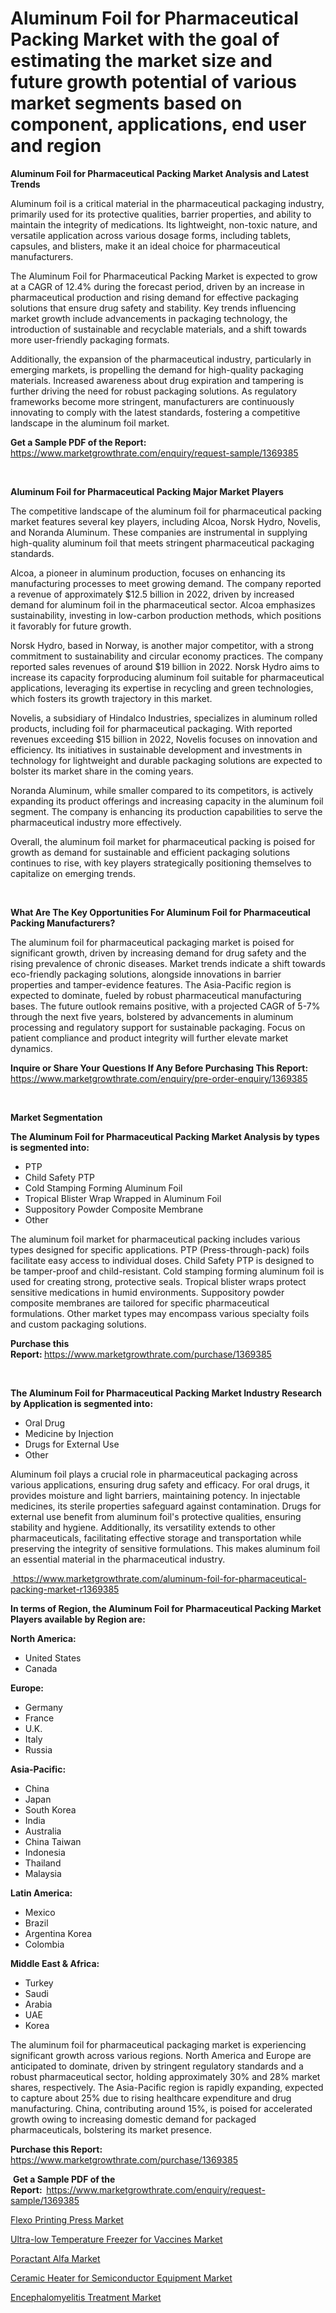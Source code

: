 <p><h1>Aluminum Foil for Pharmaceutical Packing Market with the goal of estimating the market size and future growth potential of various market segments based on component, applications, end user and region</h1></p><p><strong>Aluminum Foil for Pharmaceutical Packing Market Analysis and Latest Trends</strong></p>
<p><p>Aluminum foil is a critical material in the pharmaceutical packaging industry, primarily used for its protective qualities, barrier properties, and ability to maintain the integrity of medications. Its lightweight, non-toxic nature, and versatile application across various dosage forms, including tablets, capsules, and blisters, make it an ideal choice for pharmaceutical manufacturers. </p><p>The Aluminum Foil for Pharmaceutical Packing Market is expected to grow at a CAGR of 12.4% during the forecast period, driven by an increase in pharmaceutical production and rising demand for effective packaging solutions that ensure drug safety and stability. Key trends influencing market growth include advancements in packaging technology, the introduction of sustainable and recyclable materials, and a shift towards more user-friendly packaging formats. </p><p>Additionally, the expansion of the pharmaceutical industry, particularly in emerging markets, is propelling the demand for high-quality packaging materials. Increased awareness about drug expiration and tampering is further driving the need for robust packaging solutions. As regulatory frameworks become more stringent, manufacturers are continuously innovating to comply with the latest standards, fostering a competitive landscape in the aluminum foil market.</p></p>
<p><strong>Get a Sample PDF of the Report:&nbsp;</strong> <a href="https://www.marketgrowthrate.com/enquiry/request-sample/1369385">https://www.marketgrowthrate.com/enquiry/request-sample/1369385</a></p>
<p>&nbsp;</p>
<p><strong>Aluminum Foil for Pharmaceutical Packing Major Market Players</strong></p>
<p><p>The competitive landscape of the aluminum foil for pharmaceutical packing market features several key players, including Alcoa, Norsk Hydro, Novelis, and Noranda Aluminum. These companies are instrumental in supplying high-quality aluminum foil that meets stringent pharmaceutical packaging standards.</p><p>Alcoa, a pioneer in aluminum production, focuses on enhancing its manufacturing processes to meet growing demand. The company reported a revenue of approximately $12.5 billion in 2022, driven by increased demand for aluminum foil in the pharmaceutical sector. Alcoa emphasizes sustainability, investing in low-carbon production methods, which positions it favorably for future growth.</p><p>Norsk Hydro, based in Norway, is another major competitor, with a strong commitment to sustainability and circular economy practices. The company reported sales revenues of around $19 billion in 2022. Norsk Hydro aims to increase its capacity forproducing aluminum foil suitable for pharmaceutical applications, leveraging its expertise in recycling and green technologies, which fosters its growth trajectory in this market.</p><p>Novelis, a subsidiary of Hindalco Industries, specializes in aluminum rolled products, including foil for pharmaceutical packaging. With reported revenues exceeding $15 billion in 2022, Novelis focuses on innovation and efficiency. Its initiatives in sustainable development and investments in technology for lightweight and durable packaging solutions are expected to bolster its market share in the coming years.</p><p>Noranda Aluminum, while smaller compared to its competitors, is actively expanding its product offerings and increasing capacity in the aluminum foil segment. The company is enhancing its production capabilities to serve the pharmaceutical industry more effectively.</p><p>Overall, the aluminum foil market for pharmaceutical packing is poised for growth as demand for sustainable and efficient packaging solutions continues to rise, with key players strategically positioning themselves to capitalize on emerging trends.</p></p>
<p>&nbsp;</p>
<p><strong>What Are The Key Opportunities For Aluminum Foil for Pharmaceutical Packing Manufacturers?</strong></p>
<p><p>The aluminum foil for pharmaceutical packaging market is poised for significant growth, driven by increasing demand for drug safety and the rising prevalence of chronic diseases. Market trends indicate a shift towards eco-friendly packaging solutions, alongside innovations in barrier properties and tamper-evidence features. The Asia-Pacific region is expected to dominate, fueled by robust pharmaceutical manufacturing bases. The future outlook remains positive, with a projected CAGR of 5-7% through the next five years, bolstered by advancements in aluminum processing and regulatory support for sustainable packaging. Focus on patient compliance and product integrity will further elevate market dynamics.</p></p>
<p><strong>Inquire or Share Your Questions If Any Before Purchasing This Report:</strong> <a href="https://www.marketgrowthrate.com/enquiry/pre-order-enquiry/1369385">https://www.marketgrowthrate.com/enquiry/pre-order-enquiry/1369385</a></p>
<p>&nbsp;</p>
<p><strong>Market Segmentation</strong></p>
<p><strong>The Aluminum Foil for Pharmaceutical Packing Market Analysis by types is segmented into:</strong></p>
<p><ul><li>PTP</li><li>Child Safety PTP</li><li>Cold Stamping Forming Aluminum Foil</li><li>Tropical Blister Wrap Wrapped in Aluminum Foil</li><li>Suppository Powder Composite Membrane</li><li>Other</li></ul></p>
<p><p>The aluminum foil market for pharmaceutical packing includes various types designed for specific applications. PTP (Press-through-pack) foils facilitate easy access to individual doses. Child Safety PTP is designed to be tamper-proof and child-resistant. Cold stamping forming aluminum foil is used for creating strong, protective seals. Tropical blister wraps protect sensitive medications in humid environments. Suppository powder composite membranes are tailored for specific pharmaceutical formulations. Other market types may encompass various specialty foils and custom packaging solutions.</p></p>
<p><strong>Purchase this Report:&nbsp;</strong><a href="https://www.marketgrowthrate.com/purchase/1369385">https://www.marketgrowthrate.com/purchase/1369385</a></p>
<p>&nbsp;</p>
<p><strong>The Aluminum Foil for Pharmaceutical Packing Market Industry Research by Application is segmented into:</strong></p>
<p><ul><li>Oral Drug</li><li>Medicine by Injection</li><li>Drugs for External Use</li><li>Other</li></ul></p>
<p><p>Aluminum foil plays a crucial role in pharmaceutical packaging across various applications, ensuring drug safety and efficacy. For oral drugs, it provides moisture and light barriers, maintaining potency. In injectable medicines, its sterile properties safeguard against contamination. Drugs for external use benefit from aluminum foil's protective qualities, ensuring stability and hygiene. Additionally, its versatility extends to other pharmaceuticals, facilitating effective storage and transportation while preserving the integrity of sensitive formulations. This makes aluminum foil an essential material in the pharmaceutical industry.</p></p>
<p><a href="https://www.marketgrowthrate.com/aluminum-foil-for-pharmaceutical-packing-market-r1369385">&nbsp;https://www.marketgrowthrate.com/aluminum-foil-for-pharmaceutical-packing-market-r1369385</a></p>
<p><strong>In terms of Region, the Aluminum Foil for Pharmaceutical Packing Market Players available by Region are:</strong></p>
<p>
    <p> <strong> North America: </strong>
        <ul>
            <li>United States</li>
            <li>Canada</li>
        </ul>
        </p> 
    <p> <strong> Europe: </strong>
        <ul>
            <li>Germany</li>
            <li>France</li>
            <li>U.K.</li>
            <li>Italy</li>
            <li>Russia</li>
        </ul>
        </p> 
    <p> <strong> Asia-Pacific: </strong>
        <ul>
            <li>China</li>
            <li>Japan</li>
            <li>South Korea</li>
            <li>India</li>
            <li>Australia</li>
            <li>China Taiwan</li>
            <li>Indonesia</li>
            <li>Thailand</li>
            <li>Malaysia</li>
        </ul>
        </p> 
    <p> <strong> Latin America: </strong>
        <ul>
            <li>Mexico</li>
            <li>Brazil</li>
            <li>Argentina Korea</li>
            <li>Colombia</li>
        </ul>
        </p> 
    <p> <strong> Middle East & Africa: </strong>
        <ul>
            <li>Turkey</li>
            <li>Saudi</li>
            <li>Arabia</li>
            <li>UAE</li>
            <li>Korea</li>
        </ul>
    </p>
    </p>
<p><p>The aluminum foil for pharmaceutical packaging market is experiencing significant growth across various regions. North America and Europe are anticipated to dominate, driven by stringent regulatory standards and a robust pharmaceutical sector, holding approximately 30% and 28% market shares, respectively. The Asia-Pacific region is rapidly expanding, expected to capture about 25% due to rising healthcare expenditure and drug manufacturing. China, contributing around 15%, is poised for accelerated growth owing to increasing domestic demand for packaged pharmaceuticals, bolstering its market presence.</p></p>
<p><strong>Purchase this Report: </strong><a href="https://www.marketgrowthrate.com/purchase/1369385">https://www.marketgrowthrate.com/purchase/1369385</a></p>
<p>&nbsp;<strong>Get a Sample PDF of the Report:&nbsp;&nbsp;</strong><a href="https://www.marketgrowthrate.com/enquiry/request-sample/1369385">https://www.marketgrowthrate.com/enquiry/request-sample/1369385</a></p>
<p><strong></strong></p>
<p><p><a href="https://medium.com/@drfg4t/flexo-printing-press-market-a-global-and-regional-analysis-2024-2031-2d2d923f80c2?postPublishedType=repub">Flexo Printing Press Market</a></p><p><a href="https://medium.com/@drfg4t/ultra-low-temperature-freezer-for-vaccines-market-size-is-growing-at-cagr-of-8-this-report-covers-20ad1e25eed1?postPublishedType=repub">Ultra-low Temperature Freezer for Vaccines Market</a></p><p><a href="https://www.linkedin.com/pulse/poractant-alfa-market-size-share-analysis-growth-trends-e2maf">Poractant Alfa Market</a></p><p><a href="https://issuu.com/reportprime-2/docs/ceramic-heater-for-semiconductor-eq_6da5a0ca31adc0">Ceramic Heater for Semiconductor Equipment Market</a></p><p><a href="https://www.linkedin.com/pulse/future-ready-strategic-insights-global-encephalomyelitis-6b76f">Encephalomyelitis Treatment Market</a></p></p>